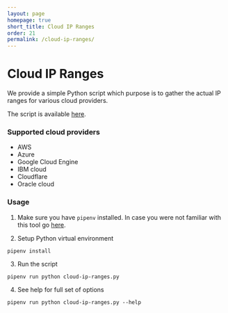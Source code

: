 ```yaml
---
layout: page
homepage: true
short_title: Cloud IP Ranges
order: 21
permalink: /cloud-ip-ranges/
---
```


# Cloud IP Ranges

We provide a simple Python script which purpose is to gather the actual IP ranges for various cloud providers.

The script is available [here](https://github.com/nixer-io/nixer-spring-plugin/tree/master/scripts/ip_cloud_ranges).
 
### Supported cloud providers

- AWS
- Azure
- Google Cloud Engine
- IBM cloud
- Cloudflare
- Oracle cloud
  
### Usage

1. Make sure you have `pipenv` installed. In case you were not familiar with this tool go [here](https://github.com/pypa/pipenv).

2. Setup Python virtual environment
```
pipenv install
```

3. Run the script
```
pipenv run python cloud-ip-ranges.py
```

4. See help for full set of options
```
pipenv run python cloud-ip-ranges.py --help
```

